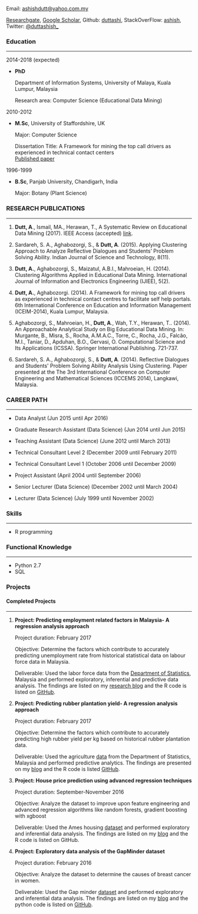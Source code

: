 Email: ashishdutt@yahoo.com.my 

[Researchgate](https://www.researchgate.net/profile/Ashish_Dutt), [Google Scholar](http://bit.ly/2uOXBNM), Github: [duttashi](https://github.com/duttashi/), StackOverFlow: [ashish](https://stackoverflow.com/users/4195053/ashish), Twitter: [@duttashish_](https://twitter.com/duttashish_)

### Education
-------------------------

2014-2018 (expected)

- **PhD**
	
	Department of Information Systems, University of Malaya, Kuala Lumpur, Malaysia 

	Research area: Computer Science (Educational Data Mining)

2010-2012

- **M.Sc**, University of Staffordshire, UK

	Major: Computer Science

	Dissertation Title: A Framework for mining the top call drivers as experienced in technical contact centers 	
	[Published paper](http://bit.ly/2tPVqZ5)  

1996-1999

- **B.Sc**, Panjab University, Chandigarh, India

	Major: Botany (Plant Science)

### RESEARCH PUBLICATIONS
-------------------------

1.	**Dutt, A**., Ismail, MA., Herawan, T., A Systematic Review on Educational Data Mining (2017). IEEE Access (accepted) [link](http://ieeexplore.ieee.org/stamp/stamp.jsp?arnumber=7820050).

2.	 Sardareh, S. A., Aghabozorgi, S., & **Dutt, A**. (2015). Applying Clustering Approach to Analyze Reflective Dialogues and Students’ Problem Solving Ability. Indian Journal of Science and Technology, 8(11).

3.	**Dutt, A.**, Aghabozorgi, S., Maizatul, A.B.I., Mahroeian, H. (2014). Clustering Algorithms Applied in Educational Data Mining. International Journal of Information and Electronics Engineering (IJIEE), 5(2).

4.	 **Dutt, A.**, Aghabozorgi. (2014). A Framework for mining top call drivers as experienced in technical contact centres to facilitate self help portals. 6th International Conference on Education and Information Management (ICEIM-2014), Kuala Lumpur, Malaysia.

5.	 Aghabozorgi, S., Mahroeian, H., **Dutt, A**., Wah, T.Y., Herawan, T.. (2014). An Approachable Analytical Study on Big Educational Data Mining. In: Murgante, B., Misra, S., Rocha, A.M.A.C., Torre, C., Rocha, J.G., Falcão, M.I., Taniar, D., Apduhan, B.O., Gervasi, O. Computational Science and Its Applications (ICSSA). Springer International Publishing. 721-737.

6.	Sardareh, S. A., Aghabozorgi, S., & **Dutt, A**. (2014). Reflective Dialogues and Students' Problem Solving Ability Analysis Using Clustering. Paper presented at the The 3rd International Conference on Computer Engineering and Mathematical Sciences (ICCEMS 2014), Langkawi, Malaysia. 

### CAREER PATH
-------------------------

- Data Analyst (Jun 2015 until Apr 2016)

- Graduate Research Assistant (Data Science) (Jun 2014 until Jun 2015)

- Teaching Assistant (Data Science) (June 2012 until March 2013)
 
- Technical Consultant Level 2 (December 2009 until February 2011)
 
- Technical Consultant Level 1 (October 2006 until December 2009)
 
- Project Assistant (April 2004 until September 2006)
 
- Senior Lecturer (Data Science) (December 2002 until March 2004)
 
- Lecturer (Data Science) (July 1999 until November 2002)

### Skills
-------------------------

- R programming 

### Functional Knowledge
-------------------------

- Python 2.7
- SQL

### Projects

#### Completed Projects
-------------------------

1.	**Project: Predicting employment related factors in Malaysia- A regression analysis approach**

	Project duration: February 2017

	Objective: Determine the factors which contribute to accurately predicting unemployment rate from historical statistical data on labour force data in Malaysia.

	Deliverable: Used the labor force data from the [Department of Statistics](http://bit.ly/2mh2lXh), Malaysia and performed exploratory, inferential and predictive data analysis. The findings are listed on my [research blog](http://bit.ly/2lswF51) and the R code is listed on [GitHub](http://bit.ly/2nur4r8).

2.	**Project: Predicting rubber plantation yield- A regression analysis approach**

	Project duration: February 2017

	Objective: Determine the factors which contribute to accurately predicting high rubber yield per kg based on historical rubber plantation data.

	Deliverable: Used the agriculture [data](http://bit.ly/2mh2lXh) from the Department of Statistics, Malaysia and performed predictive analytics. The findings are presented on my [blog](http://bit.ly/2mh9bvS) and the R code is listed [GitHub](https://github.com/duttashi/LearningR/blob/master/scripts/CaseStudy-MY-RubberPlantation.R).

3.	**Project: House price prediction using advanced regression techniques**

	Project duration: September-November 2016

	Objective: Analyze the dataset to improve upon feature engineering and advanced regression algorithms like random forests, gradient boosting with xgboost

	Deliverable: Used the Ames housing [dataset](http://bit.ly/2gJ1f3K) and performed exploratory and inferential data analysis. The findings are listed on my [blog](http://bit.ly/2njWxgr) and the R code is listed on GitHub.

4.	**Project: Exploratory data analysis of the GapMinder dataset**

	Project duration: February 2016

	Objective: Analyze the dataset to determine the causes of breast cancer in women.

	Deliverable: Used the Gap minder [dataset](http://www.gapminder.org/) and performed exploratory and inferential data analysis. The findings are listed on my [blog](http://bit.ly/2mYdRKO) and the python code is listed on [GitHub](http://bit.ly/2mYqhlZ).
